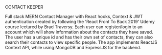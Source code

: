 CONTACT KEEPER

Full stack MERN Contact Manager with React hooks, Context & JWT authentication created by 
following the 'React Front To Back 2019' Udemy course lectured by Brad Traversy. 
Each user can register/login to an account which will show information about the contacts 
they have saved. The user has a unique id and has their own set of contacts, they can also search their contacts to view specific people. 
The app implements ReactJS Context API, while using MongoDB and ExpressJS for the backend.
